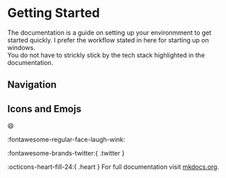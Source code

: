 # Getting Started

The documentation is a guide on setting up your environmment to get started quickly. I prefer the workflow stated in here for starting up on windows.  
You do not have to strickly stick by the tech stack highlighted in the documentation. 


## Navigation

## Icons and Emojs

:smile: 

:fontawesome-regular-face-laugh-wink:

:fontawesome-brands-twitter:{ .twitter }

:octicons-heart-fill-24:{ .heart }
For full documentation visit [mkdocs.org](https://www.mkdocs.org).


